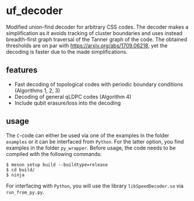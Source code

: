 # uf_decoder

Modified union-find decoder for arbitrary CSS codes. The decoder makes a simplification as it avoids tracking of cluster boundaries and uses instead breadth-first graph traversal of the Tanner graph of the code. The obtained thresholds are on par with https://arxiv.org/abs/1709.06218, yet the decoding is faster due to the made simplifications.

## features
- Fast decoding of topological codes with periodic boundary conditions (Algorithms 1, 2, 3)
- Decoding of general qLDPC codes (Algorithm 4)
- Include qubit erasure/loss into the decoding

## usage

The ```C```-code can either be used via one of the examples in the folder ```examples``` or it can be interfaced from ```Python```. For the latter option, you find examples in the folder ```py_wrapper```. Before usage, the code needs to be compiled with the following commands:

```
$ meson setup build --buildtype=release
$ cd build/
$ ninja
```
For interfacing with ```Python```, you will use the library ```libSpeedDecoder.so``` via ```run_from_py.py```.
